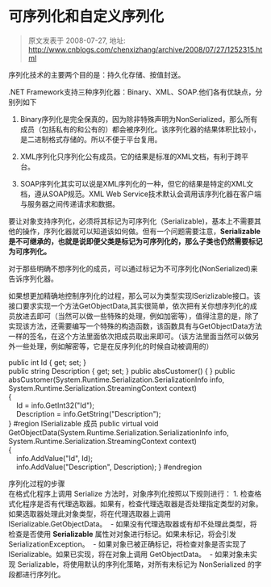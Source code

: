 # 可序列化和自定义序列化 
> 原文发表于 2008-07-27, 地址: http://www.cnblogs.com/chenxizhang/archive/2008/07/27/1252315.html 


序列化技术的主要两个目的是：持久化存储、按值封送。

 .NET Framework支持三种序列化器：Binary、XML、SOAP.他们各有优缺点，分别列如下

 1. Binary序列化是完全保真的，因为除非特殊声明为NonSerialized，那么所有成员（包括私有的和公有的）都会被序列化。该序列化器的结果体积比较小，是二进制格式存储的。所以不便于平台复用。

 2. XML序列化只序列化公有成员。它的结果是标准的XML文档，有利于跨平台。

 3. SOAP序列化其实可以说是XML序列化的一种，但它的结果是特定的XML文档，遵从SOAP规范。XML Web Service技术默认会调用该序列化器在客户端与服务器之间传递请求和数据。

 要让对象支持序列化，必须将其标记为可序列化（Serializable)，基本上不需要其他的操作，序列化器就可以知道该如何做。但有一个问题需要注意，**Serializable是不可继承的，也就是说即便父类是标记为可序列化的，那么子类也仍然需要标记为可序列化。**

 对于那些明确不想序列化的成员，可以通过标记为不可序列化(NonSerialized)来告诉序列化器。

 如果想更加精确地控制序列化的过程，那么可以为类型实现ISerizlizable接口。该接口要求实现一个方法GetObjectData,其实很简单，依次把有关你想序列化的成员放进去即可（当然可以做一些特殊的处理，例如加密等），值得注意的是，除了实现该方法，还需要编写一个特殊的构造函数，该函数具有与GetObjectData方法一样的签名，在这个方法里面依次把成员取出来即可。（该方法里面当然可以做另外一些处理，例如解密等，它是在反序列化的时候自动被调用的）

 public int Id { get; set; }  
public string Description { get; set; } public absCustomer() { } public absCustomer(System.Runtime.Serialization.SerializationInfo info, System.Runtime.Serialization.StreamingContext context)  
{  
    Id = info.GetInt32("Id");  
    Description = info.GetString("Description");  
} #region ISerializable 成员 public virtual void GetObjectData(System.Runtime.Serialization.SerializationInfo info, System.Runtime.Serialization.StreamingContext context)  
{  
    info.AddValue("Id", Id);  
    info.AddValue("Description", Description); } #endregion  

 序列化过程的步骤  
在格式化程序上调用 Serialize 方法时，对象序列化按照以下规则进行： 1. 检查格式化程序是否有代理选取器。如果有，检查代理选取器是否处理指定类型的对象。如果选取器处理此对象类型，将在代理选取器上调用 ISerializable.GetObjectData。  - 如果没有代理选取器或有却不处理此类型，将检查是否使用 **Serializable** 属性对对象进行标记。如果未标记，将会引发 SerializationException。  - 如果对象已被正确标记，将检查对象是否实现了 ISerializable。如果已实现，将在对象上调用 GetObjectData。  - 如果对象未实现 Serializable，将使用默认的序列化策略，对所有未标记为 NonSerialized 的字段都进行序列化。
















